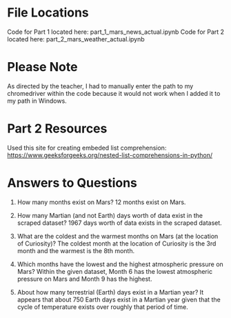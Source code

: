# File Locations
Code for Part 1 located here: part_1_mars_news_actual.ipynb
Code for Part 2 located here: part_2_mars_weather_actual.ipynb

# Please Note
As directed by the teacher, I had to manually enter the path to my chromedriver within the code because it would not work when I added it to my path in Windows.

# Part 2 Resources
Used this site for creating embeded list comprehension:
https://www.geeksforgeeks.org/nested-list-comprehensions-in-python/

# Answers to Questions
1. How many months exist on Mars?
12 months exist on Mars.



2. How many Martian (and not Earth) days worth of data exist in the scraped dataset?
1967 days worth of data exists in the scraped dataset.

3. What are the coldest and the warmest months on Mars (at the location of Curiosity)? 
The coldest month at the location of Curiosity is the 3rd month and the warmest is the 8th month.

4. Which months have the lowest and the highest atmospheric pressure on Mars?
Within the given dataset, Month 6 has the lowest atmospheric pressure on Mars and Month 9 has the highest.

5. About how many terrestrial (Earth) days exist in a Martian year?
It appears that about 750 Earth days exist in a Martian year given that the cycle of temperature exists over roughly that period of time.
